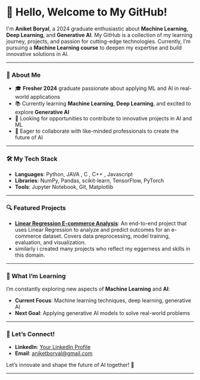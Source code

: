 # 👋 Hello, Welcome to My GitHub!

I'm **Aniket Boryal**, a 2024 graduate enthusiastic about **Machine Learning**, **Deep Learning**, and **Generative AI**. My GitHub is a collection of my learning journey, projects, and passion for cutting-edge technologies. Currently, I’m pursuing a **Machine Learning course** to deepen my expertise and build innovative solutions in AI.

---

### 💼 About Me

- 🎓 **Fresher 2024** graduate passionate about applying ML and AI in real-world applications
- 📚 Currently learning **Machine Learning**, **Deep Learning**, and excited to explore **Generative AI**
- 👀 Looking for opportunities to contribute to innovative projects in AI and ML  
- 🚀 Eager to collaborate with like-minded professionals to create the future of AI

---

### 🛠️ My Tech Stack

- **Languages**: Python, JAVA , C , C++ , Javascript
- **Libraries**: NumPy, Pandas, scikit-learn, TensorFlow, PyTorch
- **Tools**: Jupyter Notebook, Git, Matplotlib

---

### 🔍 Featured Projects

- [**Linear Regression E-commerce Analysis**](https://github.com/Aniket1103200/linear-regression-project-ecommerce-analysis): An end-to-end project that uses Linear Regression to analyze and predict outcomes for an e-commerce dataset. Covers data preprocessing, model training, evaluation, and visualization.  
- similarly i created many projects who reflect my eggerness and skills in this domain.

---

### 🌱 What I’m Learning

I’m constantly exploring new aspects of **Machine Learning** and **AI**:
- **Current Focus**: Machine learning techniques, deep learning, generative AI
- **Next Goal**: Applying generative AI models to solve real-world problems 

---

### 🤝 Let’s Connect!

- **LinkedIn**: [Your LinkedIn Profile]([https://linkedin.com/in/yourlinkedin](https://www.linkedin.com/in/aniket-boryal-23757b21b/))  
- **Email**: aniketboryal@gmail.com

Let’s innovate and shape the future of AI together! 🚀

---
